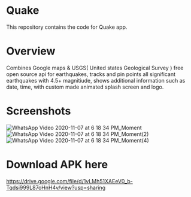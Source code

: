 # Quake 
This repository contains the code for Quake app. 

# Overview
Combines Google maps & USGS( United states Geological Survey ) free open source api for earthquakes, tracks and pin points all significant earthquakes with 4.5+ magnitiude, shows additional information such as date, time, 
with custom made animated splash screen and logo. 

# Screenshots

![WhatsApp Video 2020-11-07 at 6 18 34 PM_Moment](https://user-images.githubusercontent.com/57047418/98445003-3f55e600-2126-11eb-976e-ead44b55c256.jpg) ![WhatsApp Video 2020-11-07 at 6 18 34 PM_Moment(2)](https://user-images.githubusercontent.com/57047418/98445008-467cf400-2126-11eb-801e-d85cccddc65c.jpg) ![WhatsApp Video 2020-11-07 at 6 18 34 PM_Moment(4)](https://user-images.githubusercontent.com/57047418/98445017-5b598780-2126-11eb-941f-af359af15f1b.jpg)


# Download APK here

https://drive.google.com/file/d/1vLMh51XAEeV0_b-Tqdsi999L87oHnH4v/view?usp=sharing
